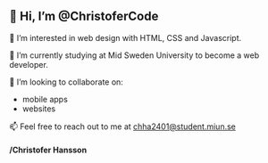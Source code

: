 👋 Hi, I’m @ChristoferCode
-


👀 I’m interested in web design with HTML, CSS and Javascript.

🌱 I’m currently studying at Mid Sweden University to become a web developer.

💞️ I’m looking to collaborate on:
  - mobile apps
  - websites
  
📫 Feel free to reach out to me at chha2401@student.miun.se

#### /Christofer Hansson
